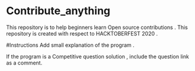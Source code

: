 # Contribute_anything
This repository is to help beginners learn Open source contributions . This repository is created with respect to HACKTOBERFEST 2020 .

#Instructions
Add small explanation of the program .

If the program is a Competitive question solution , include the question link as a comment.
